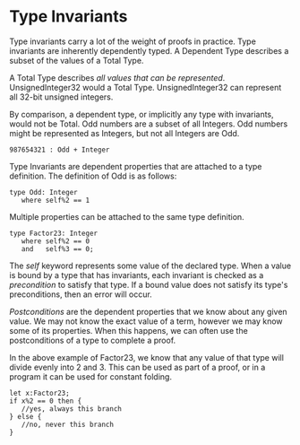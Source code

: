 # Type Invariants

Type invariants carry a lot of the weight of proofs in practice.
Type invariants are inherently dependently typed.
A Dependent Type describes a subset of the values of a Total Type.

A Total Type describes *all values that can be represented*.
UnsignedInteger32 would a Total Type.
UnsignedInteger32 can represent all 32-bit unsigned integers.

By comparison, a dependent type, or implicitly any type with invariants, would not be Total.
Odd numbers are a subset of all Integers.
Odd numbers might be represented as Integers, but not all Integers are Odd.

```lsts
987654321 : Odd + Integer
```

Type Invariants are dependent properties that are attached to a type definition.
The definition of Odd is as follows:

```lsts
type Odd: Integer
   where self%2 == 1
```

Multiple properties can be attached to the same type definition.

```lsts
type Factor23: Integer
   where self%2 == 0
   and   self%3 == 0;
```

The *self* keyword represents some value of the declared type.
When a value is bound by a type that has invariants, each invariant is checked as a *precondition* to satisfy that type.
If a bound value does not satisfy its type's preconditions, then an error will occur.

*Postconditions* are the dependent properties that we know about any given value.
We may not know the exact value of a term, however we may know some of its properties.
When this happens, we can often use the postconditions of a type to complete a proof.

In the above example of Factor23, we know that any value of that type will divide evenly into 2 and 3.
This can be used as part of a proof, or in a program it can be used for constant folding.

```lsts
let x:Factor23;
if x%2 == 0 then {
   //yes, always this branch
} else {
   //no, never this branch
}
```
